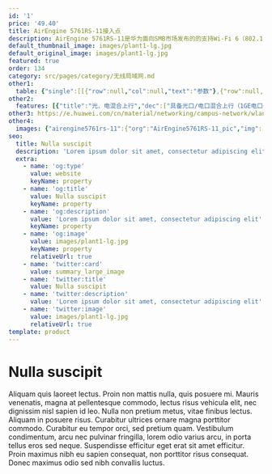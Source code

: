```yaml
---
id: '1'
price: '49.40'
title: AirEngine 5761RS-11接入点
description: AirEngine 5761RS-11是华为面向SMB市场发布的的支持Wi-Fi 6（802.11ax）标准的室外AP。支持2.4GHz（2x2）+ 5GHz（2x2）双频同时提供业务，整机速率可达1.775Gbps。具有卓越的室外覆盖性能及超强的IP68防水防尘和防雷电能力。适用于高密场馆、广场、步行街、游乐场等覆盖场景。
default_thumbnail_image: images/plant1-lg.jpg
default_original_image: images/plant1-lg.jpg
featured: true
order: 134
category: src/pages/category/无线局域网.md
other1: 
  table: {"single":[[{"row":null,"col":null,"text":"参数"},{"row":null,"col":null,"text":"AirEngine 5761RS-11接入点"}],[{"row":null,"col":null,"text":"尺寸（宽×深×高）"},{"row":null,"col":null,"text":"200 x 200 x 69 mm"}],[{"row":null,"col":null,"text":"电源输入"},{"row":null,"col":null,"text":"PoE供电：满足802.3at/af以太网供电标准\n说明：802.3af时，AP有限制，详见《规格查询工具》网站"}],[{"row":null,"col":null,"text":"最大功耗"},{"row":null,"col":null,"text":"17.7W\n"}],[{"row":null,"col":null,"text":"最大用户数"},{"row":null,"col":null,"text":"≤1024\n说明：使用环境不同实际用户数存在差异"}],[{"row":null,"col":null,"text":"工作温度"},{"row":null,"col":null,"text":" -40℃～+65℃"}],[{"row":null,"col":null,"text":"天线类型"},{"row":null,"col":null,"text":"内置定向天线\n"}],[{"row":null,"col":null,"text":"MIMO:空间流"},{"row":null,"col":null,"text":"2.4GHz: 2×2:2, 5GHz: 2×2:2"}],[{"row":null,"col":null,"text":"无线协议"},{"row":null,"col":null,"text":"802.11a/b/g/n/ac/ac wave2/ax"}],[{"row":null,"col":null,"text":"最高速率"},{"row":null,"col":null,"text":"1.775Gbps"}]]}
other2:
  features: [{"title":"光、电混合上行","dec":["具备光口/电口混合上行（1GE电口+1GE光口）能力，灵活适应室外各种部署场景"]},{"title":"工业级设计","dec":["5KA天馈防雷，以太网接口6KA/6KV增强防雷设计，IP68防水防尘等级，-40℃～+65℃宽温工作，满足工业级使用要求"]},{"title":"云管理","dec":["云管理平台提供对AP设备管理、租户管理、应用管理、license管理、网规网优、设备监控、网络业务配置和增值业务等功能"]}]
other3: https://e.huawei.com/cn/material/networking/campus-network/wlan/d11909d9bfc2488c8af1015c89737eb9
other4:
  images: {"airengine5761rs-11":{"org":"AirEngine5761RS-11_pic","img":["bottom.png","front.png","front_left.png","front_right.png","rear.png","rear_top.png","top.png"]}}
seo:
  title: Nulla suscipit
  description: 'Lorem ipsum dolor sit amet, consectetur adipiscing elit'
  extra:
    - name: 'og:type'
      value: website
      keyName: property
    - name: 'og:title'
      value: Nulla suscipit
      keyName: property
    - name: 'og:description'
      value: 'Lorem ipsum dolor sit amet, consectetur adipiscing elit'
      keyName: property
    - name: 'og:image'
      value: images/plant1-lg.jpg
      keyName: property
      relativeUrl: true
    - name: 'twitter:card'
      value: summary_large_image
    - name: 'twitter:title'
      value: Nulla suscipit
    - name: 'twitter:description'
      value: 'Lorem ipsum dolor sit amet, consectetur adipiscing elit'
    - name: 'twitter:image'
      value: images/plant1-lg.jpg
      relativeUrl: true
template: product
---
```


# Nulla suscipit

Aliquam quis laoreet lectus. Proin non mattis nulla, quis posuere mi. Mauris venenatis, magna at pellentesque commodo, lectus risus vehicula elit, nec dignissim nisl sapien id leo. Nulla non pretium metus, vitae finibus lectus. Aliquam in posuere risus. Curabitur ultrices ornare magna porttitor commodo. Curabitur eu tempor orci, sed pretium quam. Vestibulum condimentum, arcu nec pulvinar fringilla, lorem odio varius arcu, in porta tellus eros sed neque. Suspendisse efficitur eget erat sit amet efficitur. Proin maximus nibh eu sapien consequat, non porttitor risus consequat. Donec maximus odio sed nibh convallis luctus.